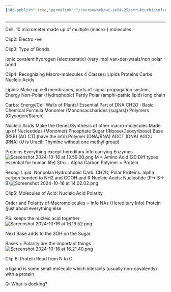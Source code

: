 ```yaml
---
{"dg-publish":true,"permalink":"/coursework/wi-se24-25/strukturbioinf/prereqs/upto-speed-in-biology/ch1/","noteIcon":""}
---
```


----
Cell: 10 micrometer
made up of multiple (macro-) molecules

Clip2: Electro -ve

Clip3: Type of Bonds

ionic covalent     hydrogen (electrostatic) (very imp)     van-der-waals/non polar bond

Clip4: Recognizing Macro-molecules
4 Classes: Lipids Proteins Carbs Nucleic Acids

Lipids: 
	Make up cell membranes, parts of signal propagation system, Energy
	Non-Polar (Hydrophobic)
	Partly Polar (amphi-pathic lipid)
	long chain 

Carbs: 
	Energy/Cell Walls of Plants/ Essential Part of DNA
	CH2O : Basic Chemical Formula
	Monomer (Mononsaccharides (sugars))
	Polymers (Glycogen/Starch)

Nucleic Acids
	Make the Genes/Synthesis of other macro-molecules
	Made up of Nucleotides (Monomer)
		Phosphate
		Sugar (Ribose/Deoxyribose)
		Base (PSB) (AG CT) (have the info)
	Polymer (DNA/RNA)
		AGCT (DNA)
		AGCU (RNA) (U is Uracil: Thymine without one methyl group)

Proteins
	Everything except hereditary info carrying
	Enzymes
	![Screenshot 2024-10-16 at 13.59.00.png](/img/user/Attachments/Screenshot%202024-10-16%20at%2013.59.00.png)
	M = Amino Acid (20 Diff types essential for human life)
		Stru. : Alpha Carbon 
	Polymer = Protein


Recog: 
Lipid: Nonpolar/Hydrophobic
Carb: CH2O, Polar
Proteins: alpha carbon bonded to NH2 and COOH and R
Nucleic Acids: Nucleotide (P-> S-> B)![Screenshot 2024-10-16 at 14.02.02.png](/img/user/Attachments/Screenshot%202024-10-16%20at%2014.02.02.png)


Clip5: Molecules of Acid: Nucleic Acid Polarity

Order and Polarity of Macromolecules = Info
	NAs (Hereditary Info)
	Protein (just about everything else

PS: keeps the nucleic acid together
![Screenshot 2024-10-16 at 16.19.52.png](/img/user/Attachments/Screenshot%202024-10-16%20at%2016.19.52.png)

Next Base adds to the 3ÓH on the Sugar

Bases + Polarity are the important things ![Screenshot 2024-10-16 at 16.21.40.png](/img/user/Attachments/Screenshot%202024-10-16%20at%2016.21.40.png)

Clip 6: Protein 
Read from N to C 

a ligand is some small molecule which interacts (usually non-covalently) with a protein





Q: What is docking? 
